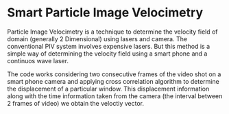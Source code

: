 # Smart Particle Image Velocimetry 
Particle Image Velocimetry is a technique to determine the velocity field of domain (generally 2 Dimensional) using lasers and camera. The conventional PIV system involves expensive lasers. But this method is a simple way of determining the velocity field using a smart phone and a continuos wave laser.

The code works considering two consecutive frames of the video shot on a smart phone camera and applying cross correlation algorithm to determine the displacement of a particular window. This displacement information along with the time information taken from the camera (the interval between 2 frames of video) we obtain the veloctiy vector. 

